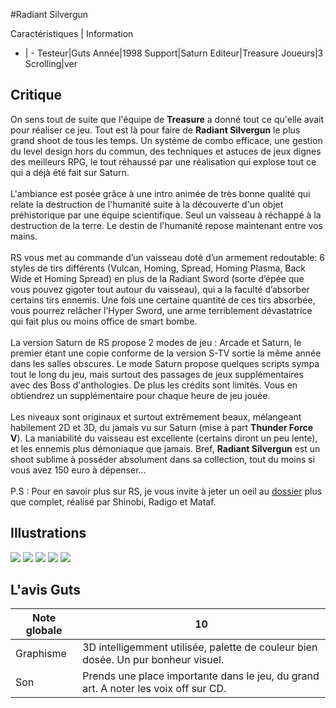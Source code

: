 #Radiant Silvergun

Caractéristiques | Information
- | -
Testeur|Guts
Année|1998
Support|Saturn
Editeur|Treasure
Joueurs|3
Scrolling|ver

## Critique
On sens tout de suite que l'équipe de <b>Treasure</b> a donné tout ce qu'elle avait pour réaliser ce jeu. Tout est là pour faire de <b>Radiant Silvergun</b> le plus grand shoot de tous les temps. Un système de combo efficace, une gestion du level design hors du commun, des techniques et astuces de jeux dignes des meilleurs RPG, le tout réhaussé par une réalisation qui explose tout ce qui a déjà été fait sur Saturn.<br/><br/>L'ambiance est posée grâce à une intro animée de très bonne qualité qui relate la destruction de l'humanité suite à la découverte d'un objet préhistorique par une équipe scientifique. Seul un vaisseau à réchappé à la destruction de la terre. Le destin de l'humanité repose maintenant entre vos mains.<br/><br/>RS vous met au commande d’un vaisseau doté d’un armement redoutable: 6 styles de tirs différents (Vulcan, Homing, Spread, Homing Plasma, Back Wide et Homing Spread) en plus de la Radiant Sword (sorte d’épée que vous pouvez gigoter tout autour du vaisseau), qui a la faculté d’absorber certains tirs ennemis. Une fois une certaine quantité de ces tirs absorbée, vous pourrez relâcher l’Hyper Sword, une arme terriblement dévastatrice qui fait plus ou moins office de smart bombe.<br/><br/>La version Saturn de RS propose 2 modes de jeu : Arcade et Saturn, le premier étant une copie conforme de la version S-TV sortie la même année dans les salles obscures. Le mode Saturn propose quelques scripts sympa tout le long du jeu, mais surtout des passages de jeux supplémentaires avec des Boss d'anthologies. De plus les crédits sont limités. Vous en obtiendrez un supplémentaire pour chaque heure de jeu jouée.<br/><br/>Les niveaux sont originaux et surtout extrêmement beaux, mélangeant habilement 2D et 3D, du jamais vu sur Saturn (mise à part <b>Thunder Force V</b>). La maniabilité du vaisseau est excellente (certains diront un peu lente), et les ennemis plus démoniaque que jamais. Bref, <b>Radiant Silvergun</b> est un shoot sublime à posséder absolument dans sa collection, tout du moins si vous avez 150 euro à dépenser…<br/><br/>P.S : Pour en savoir plus sur RS, je vous invite à jeter un oeil au <a href="index.php?page=doss/rs/rs_intro">dossier</a> plus que complet, réalisé par Shinobi, Radigo et Mataf.

## Illustrations
![](http://www.shmup.com/images/thumbs/radiantsilvergun.jpg)
![](http://www.shmup.com/images/thumbs/radiantsilvergun-2.jpg)
![](http://www.shmup.com/images/thumbs/img_fiche_3_277.jpg)
![](http://www.shmup.com/images/thumbs/img_fiche_4_277.jpg)
![](http://www.shmup.com/images/thumbs/img_fiche_5_277.jpg)

## L'avis Guts
Note globale|10
-|-
Graphisme|3D intelligemment utilisée, palette de couleur bien dosée. Un pur bonheur visuel.
Son|Prends une place importante dans le jeu, du grand art. A noter les voix off sur CD.
